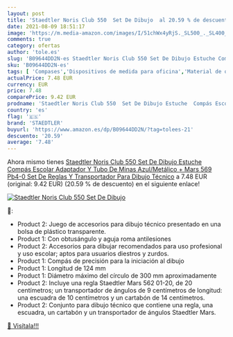 ```yaml
---
layout: post
title: 'Staedtler Noris Club 550  Set De Dibujo  al 20.59 % de descuento'
date: 2021-08-09 18:51:17
image: 'https://m.media-amazon.com/images/I/51chWx4yRjS._SL500_._SL400_.jpg'
comments: true
category: ofertas
author: 'tole.es'
slug: 'B09644DD2N-es Staedtler Noris Club 550 Set De Dibujo Estuche Compás...'
sku: 'B09644DD2N-es'
tags: [ 'Compases','Dispositivos de medida para oficina','Material de oficina','Material escolar','Material escolar y educativo','Oficina y papelería','Reglas y escuadras','escolar','staedtler', ]
actualPrice: 7.48 EUR
currency: EUR
price: 7.48
comparePrice: 9.42 EUR
prodname: 'Staedtler Noris Club 550  Set De Dibujo Estuche  Compás Escolar  Adaptador Y Tubo De Minas  Azul/Metálico + Mars 569 Pb4-0 Set De Reglas Y Transportador Para Dibujo Técnico'
country: 'es'
flag: '🇪🇸'
brand: 'STAEDTLER'
buyurl: 'https://www.amazon.es/dp/B09644DD2N/?tag=tolees-21'
descuento: '20.59'
average: '7.48'
---
```


Ahora mismo tienes [Staedtler Noris Club 550  Set De Dibujo Estuche  Compás Escolar  Adaptador Y Tubo De Minas  Azul/Metálico + Mars 569 Pb4-0 Set De Reglas Y Transportador Para Dibujo Técnico](https://www.amazon.es/dp/B09644DD2N/?tag=tolees-21) a 7.48 EUR (original: 9.42 EUR) (20.59 %  de descuento) en el siguiente enlace!

[![Staedtler Noris Club 550  Set De Dibujo ](https://m.media-amazon.com/images/I/51chWx4yRjS._SL500_._SL400_.jpg)](https://www.amazon.es/dp/B09644DD2N/?tag=tolees-21)

🔎:

- Product 2: Juego de accesorios para dibujo técnico presentado en una bolsa de plástico transparente.
- Product 1: Con obtusángulo y aguja roma antilesiones
- Product 2: Accesorios para dibujar recomendados para uso profesional y uso escolar; aptos para usuarios diestros y zurdos.
- Product 1: Compás de precisión para la iniciación al dibujo
- Product 1: Longitud de 124 mm
- Product 1: Diámetro máximo del círculo de 300 mm aproximadamente
- Product 2: Incluye una regla Staedtler Mars 562 01-20, de 20 centímetros; un transportador de ángulos de 9 centímetros de longitud: una escuadra de 10 centímetros y un cartabón de 14 centímetros.
- Product 2: Conjunto para dibujo técnico que contiene una regla, una escuadra, un cartabón y un transportador de ángulos Staedtler Mars.

[🛒 Visítala!!!](https://www.amazon.es/dp/B09644DD2N/?tag=tolees-21)
